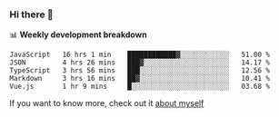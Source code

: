 ### Hi there 👋

<!--
**HondryTravis/HondryTravis** is a ✨ _special_ ✨ repository because its `README.md` (this file) appears on your GitHub profile.

Here are some ideas to get you started:

- 🔭 I’m currently working on ...
- 🌱 I’m currently learning ...
- 👯 I’m looking to collaborate on ...
- 🤔 I’m looking for help with ...
- 💬 Ask me about ...
- 📫 How to reach me: ...
- 😄 Pronouns: ...
- ⚡ Fun fact: ...
-->

<!-- [![travis's github stats](https://github-readme-stats.vercel.app/api?username=HondryTravis)](https://github.com/anuraghazra/github-readme-stats)  -->
<!-- ![travis's github stats](https://github-readme-stats.anuraghazra1.vercel.app/api/top-langs/?username=HondryTravis&theme=nord&layout=compact) -->

📊 **Weekly development breakdown**

<!--START_SECTION:waka-->
```text
JavaScript   16 hrs 1 min    ████████████▓░░░░░░░░░░░░   51.00 % 
JSON         4 hrs 26 mins   ███▓░░░░░░░░░░░░░░░░░░░░░   14.17 % 
TypeScript   3 hrs 56 mins   ███░░░░░░░░░░░░░░░░░░░░░░   12.56 % 
Markdown     3 hrs 16 mins   ██▓░░░░░░░░░░░░░░░░░░░░░░   10.41 % 
Vue.js       1 hr 9 mins     █░░░░░░░░░░░░░░░░░░░░░░░░   03.68 % 
```
<!--END_SECTION:waka-->

If you want to know more, check out it [about myself](https://hondrytravis.github.io/)
